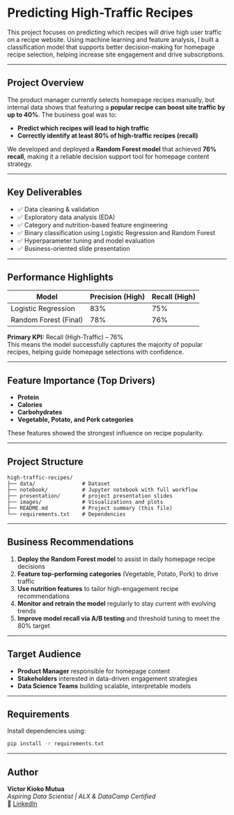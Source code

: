 
# Predicting High-Traffic Recipes

This project focuses on predicting which recipes will drive high user traffic on a recipe website. Using machine learning and feature analysis, I built a classification model that supports better decision-making for homepage recipe selection, helping increase site engagement and drive subscriptions.

---

##  Project Overview

The product manager currently selects homepage recipes manually, but internal data shows that featuring a **popular recipe can boost site traffic by up to 40%**. The business goal was to:

- **Predict which recipes will lead to high traffic**
- **Correctly identify at least 80% of high-traffic recipes (recall)**

We developed and deployed a **Random Forest model** that achieved **76% recall**, making it a reliable decision support tool for homepage content strategy.

---

##  Key Deliverables

- ✅ Data cleaning & validation  
- ✅ Exploratory data analysis (EDA)  
- ✅ Category and nutrition-based feature engineering  
- ✅ Binary classification using Logistic Regression and Random Forest  
- ✅ Hyperparameter tuning and model evaluation  
- ✅ Business-oriented slide presentation

---

##  Performance Highlights

| Model                 | Precision (High) | Recall (High) |
|-----------------------|------------------|---------------|
| Logistic Regression   | 83%              | 75%           |
| Random Forest (Final) | 78%              | 76%           |

 **Primary KPI:** Recall (High-Traffic) – 76%  
This means the model successfully captures the majority of popular recipes, helping guide homepage selections with confidence.

---

##  Feature Importance (Top Drivers)

- **Protein**
- **Calories**
- **Carbohydrates**
- **Vegetable, Potato, and Pork categories**

These features showed the strongest influence on recipe popularity.

---

##  Project Structure

```
high-traffic-recipes/
├── data/               # Dataset
├── notebook/           # Jupyter notebook with full workflow
├── presentation/       # project presentation slides
├── images/             # Visualizations and plots
├── README.md           # Project summary (this file)
└── requirements.txt    # Dependencies
```

---

##  Business Recommendations

1. **Deploy the Random Forest model** to assist in daily homepage recipe decisions  
2. **Feature top-performing categories** (Vegetable, Potato, Pork) to drive traffic  
3. **Use nutrition features** to tailor high-engagement recipe recommendations  
4. **Monitor and retrain the model** regularly to stay current with evolving trends  
5. **Improve model recall via A/B testing** and threshold tuning to meet the 80% target  

---

##  Target Audience

- **Product Manager** responsible for homepage content  
- **Stakeholders** interested in data-driven engagement strategies  
- **Data Science Teams** building scalable, interpretable models

---

##  Requirements

Install dependencies using:

```bash
pip install -r requirements.txt
```

---

##  Author

**Victor Kioko Mutua**  
*Aspiring Data Scientist | ALX & DataCamp Certified*  
🔗 [LinkedIn](https://www.linkedin.com/in/mutuavictor)

